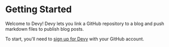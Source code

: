 # Getting Started

Welcome to Devy! Devy lets you link a GitHub repository to a blog and push
markdown files to publish blog posts.

To start, you'll need to [sign up for Devy](/auth/sign-up) with your GitHub account.
